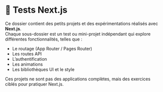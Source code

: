 # 🧪 Tests Next.js

Ce dossier contient des petits projets et des expérimentations réalisés avec **Next.js**.  
Chaque sous-dossier est un test ou mini-projet indépendant qui explore différentes fonctionnalités, telles que :

- Le routage (App Router / Pages Router)
- Les routes API
- L’authentification
- Les animations
- Les bibliothèques UI et le style

Ces projets ne sont pas des applications complètes, mais des exercices ciblés pour pratiquer Next.js.
